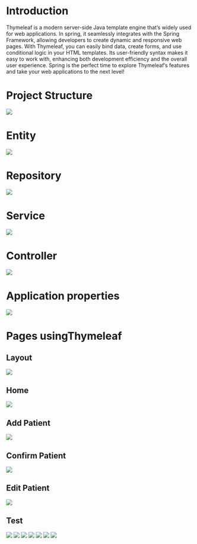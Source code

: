 # Introduction
Thymeleaf is a modern server-side Java template engine that’s widely used for web applications. In spring, it seamlessly integrates with the Spring Framework, allowing developers to create dynamic and responsive web pages. With Thymeleaf, you can easily bind data, create forms, and use conditional logic in your HTML templates. Its user-friendly syntax makes it easy to work with, enhancing both development efficiency and the overall user experience. Spring is the perfect time to explore Thymeleaf’s features and take your web applications to the next level!

# Project Structure
<img src="./screenshots/structure.png">

# Entity
<img src="./screenshots/entity.png">

# Repository
<img src="./screenshots/repository.png">

# Service
<img src="./screenshots/service.png">

# Controller
<img src="./screenshots/controller.png">

# Application properties
<img src="./screenshots/application_setup.png">

# Pages usingThymeleaf 
## Layout
<img src="./screenshots/template.png">

## Home
<img src="./screenshots/home.png">

## Add Patient
<img src="./screenshots/addPatient.png">

## Confirm Patient
<img src="./screenshots/ConfirmPatient.png">

## Edit Patient
<img src="./screenshots/editPatient.png">

## Test
<img src="./screenshots/test1.png">
<img src="./screenshots/test2.png">
<img src="./screenshots/test3.png">
<img src="./screenshots/test4.png">
<img src="./screenshots/test5.png">
<img src="./screenshots/test6.png">
<img src="./screenshots/test7.png">

